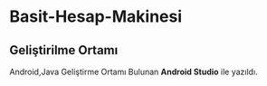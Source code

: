 # Basit-Hesap-Makinesi

## Geliştirilme Ortamı
Android,Java Geliştirme Ortamı Bulunan **Android Studio** ile yazıldı.<br>
